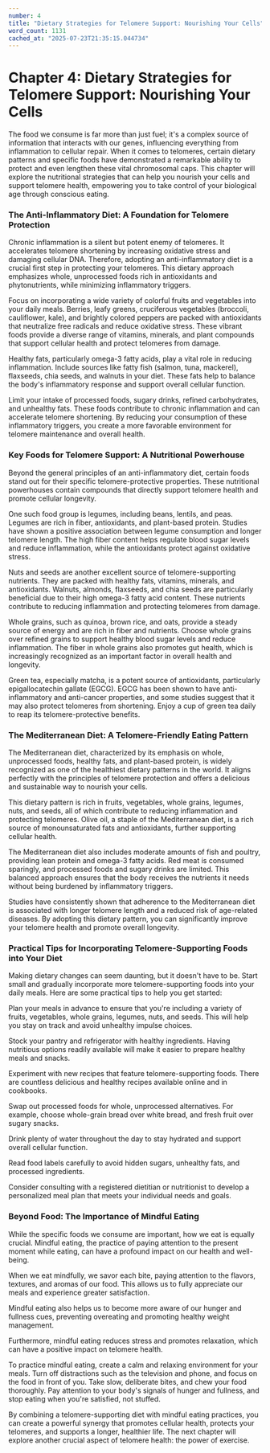 ```yaml
---
number: 4
title: "Dietary Strategies for Telomere Support: Nourishing Your Cells"
word_count: 1131
cached_at: "2025-07-23T21:35:15.044734"
---
```


# Chapter 4: Dietary Strategies for Telomere Support: Nourishing Your Cells

The food we consume is far more than just fuel; it's a complex source of information that interacts with our genes, influencing everything from inflammation to cellular repair. When it comes to telomeres, certain dietary patterns and specific foods have demonstrated a remarkable ability to protect and even lengthen these vital chromosomal caps. This chapter will explore the nutritional strategies that can help you nourish your cells and support telomere health, empowering you to take control of your biological age through conscious eating.


### The Anti-Inflammatory Diet: A Foundation for Telomere Protection

Chronic inflammation is a silent but potent enemy of telomeres. It accelerates telomere shortening by increasing oxidative stress and damaging cellular DNA. Therefore, adopting an anti-inflammatory diet is a crucial first step in protecting your telomeres. This dietary approach emphasizes whole, unprocessed foods rich in antioxidants and phytonutrients, while minimizing inflammatory triggers.

Focus on incorporating a wide variety of colorful fruits and vegetables into your daily meals. Berries, leafy greens, cruciferous vegetables (broccoli, cauliflower, kale), and brightly colored peppers are packed with antioxidants that neutralize free radicals and reduce oxidative stress. These vibrant foods provide a diverse range of vitamins, minerals, and plant compounds that support cellular health and protect telomeres from damage.

Healthy fats, particularly omega-3 fatty acids, play a vital role in reducing inflammation. Include sources like fatty fish (salmon, tuna, mackerel), flaxseeds, chia seeds, and walnuts in your diet. These fats help to balance the body's inflammatory response and support overall cellular function.

Limit your intake of processed foods, sugary drinks, refined carbohydrates, and unhealthy fats. These foods contribute to chronic inflammation and can accelerate telomere shortening. By reducing your consumption of these inflammatory triggers, you create a more favorable environment for telomere maintenance and overall health.


### Key Foods for Telomere Support: A Nutritional Powerhouse

Beyond the general principles of an anti-inflammatory diet, certain foods stand out for their specific telomere-protective properties. These nutritional powerhouses contain compounds that directly support telomere health and promote cellular longevity.

One such food group is legumes, including beans, lentils, and peas. Legumes are rich in fiber, antioxidants, and plant-based protein. Studies have shown a positive association between legume consumption and longer telomere length. The high fiber content helps regulate blood sugar levels and reduce inflammation, while the antioxidants protect against oxidative stress.

Nuts and seeds are another excellent source of telomere-supporting nutrients. They are packed with healthy fats, vitamins, minerals, and antioxidants. Walnuts, almonds, flaxseeds, and chia seeds are particularly beneficial due to their high omega-3 fatty acid content. These nutrients contribute to reducing inflammation and protecting telomeres from damage.

Whole grains, such as quinoa, brown rice, and oats, provide a steady source of energy and are rich in fiber and nutrients. Choose whole grains over refined grains to support healthy blood sugar levels and reduce inflammation. The fiber in whole grains also promotes gut health, which is increasingly recognized as an important factor in overall health and longevity.

Green tea, especially matcha, is a potent source of antioxidants, particularly epigallocatechin gallate (EGCG). EGCG has been shown to have anti-inflammatory and anti-cancer properties, and some studies suggest that it may also protect telomeres from shortening. Enjoy a cup of green tea daily to reap its telomere-protective benefits.


### The Mediterranean Diet: A Telomere-Friendly Eating Pattern

The Mediterranean diet, characterized by its emphasis on whole, unprocessed foods, healthy fats, and plant-based protein, is widely recognized as one of the healthiest dietary patterns in the world. It aligns perfectly with the principles of telomere protection and offers a delicious and sustainable way to nourish your cells.

This dietary pattern is rich in fruits, vegetables, whole grains, legumes, nuts, and seeds, all of which contribute to reducing inflammation and protecting telomeres. Olive oil, a staple of the Mediterranean diet, is a rich source of monounsaturated fats and antioxidants, further supporting cellular health.

The Mediterranean diet also includes moderate amounts of fish and poultry, providing lean protein and omega-3 fatty acids. Red meat is consumed sparingly, and processed foods and sugary drinks are limited. This balanced approach ensures that the body receives the nutrients it needs without being burdened by inflammatory triggers.

Studies have consistently shown that adherence to the Mediterranean diet is associated with longer telomere length and a reduced risk of age-related diseases. By adopting this dietary pattern, you can significantly improve your telomere health and promote overall longevity.


### Practical Tips for Incorporating Telomere-Supporting Foods into Your Diet

Making dietary changes can seem daunting, but it doesn't have to be. Start small and gradually incorporate more telomere-supporting foods into your daily meals. Here are some practical tips to help you get started:

Plan your meals in advance to ensure that you're including a variety of fruits, vegetables, whole grains, legumes, nuts, and seeds. This will help you stay on track and avoid unhealthy impulse choices.

Stock your pantry and refrigerator with healthy ingredients. Having nutritious options readily available will make it easier to prepare healthy meals and snacks.

Experiment with new recipes that feature telomere-supporting foods. There are countless delicious and healthy recipes available online and in cookbooks.

Swap out processed foods for whole, unprocessed alternatives. For example, choose whole-grain bread over white bread, and fresh fruit over sugary snacks.

Drink plenty of water throughout the day to stay hydrated and support overall cellular function.

Read food labels carefully to avoid hidden sugars, unhealthy fats, and processed ingredients.

Consider consulting with a registered dietitian or nutritionist to develop a personalized meal plan that meets your individual needs and goals.


### Beyond Food: The Importance of Mindful Eating

While the specific foods we consume are important, how we eat is equally crucial. Mindful eating, the practice of paying attention to the present moment while eating, can have a profound impact on our health and well-being.

When we eat mindfully, we savor each bite, paying attention to the flavors, textures, and aromas of our food. This allows us to fully appreciate our meals and experience greater satisfaction.

Mindful eating also helps us to become more aware of our hunger and fullness cues, preventing overeating and promoting healthy weight management.

Furthermore, mindful eating reduces stress and promotes relaxation, which can have a positive impact on telomere health.

To practice mindful eating, create a calm and relaxing environment for your meals. Turn off distractions such as the television and phone, and focus on the food in front of you. Take slow, deliberate bites, and chew your food thoroughly. Pay attention to your body's signals of hunger and fullness, and stop eating when you're satisfied, not stuffed.

By combining a telomere-supporting diet with mindful eating practices, you can create a powerful synergy that promotes cellular health, protects your telomeres, and supports a longer, healthier life. The next chapter will explore another crucial aspect of telomere health: the power of exercise.

